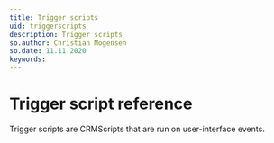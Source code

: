 ```yaml
---
title: Trigger scripts
uid: triggerscripts
description: Trigger scripts
so.author: Christian Mogensen
so.date: 11.11.2020
keywords:
---
```


# Trigger script reference

Trigger scripts are CRMScripts that are run on user-interface events.
